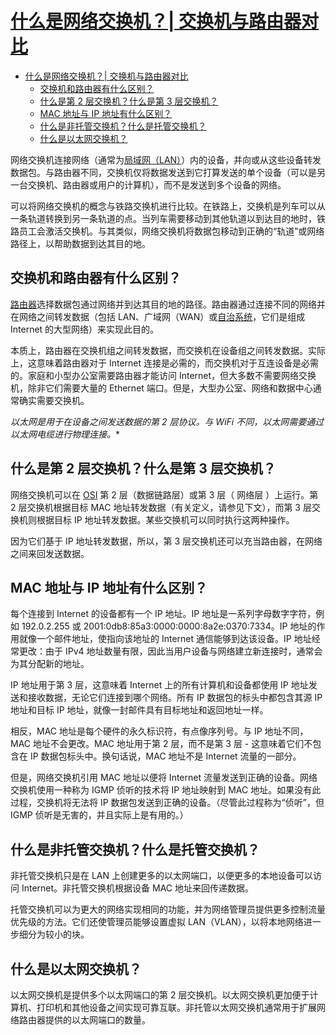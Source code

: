 # [什么是网络交换机？| 交换机与路由器对比](https://www.cloudflare.com/zh-cn/learning/network-layer/what-is-a-network-switch/)

- [什么是网络交换机？| 交换机与路由器对比](#什么是网络交换机-交换机与路由器对比)
  - [交换机和路由器有什么区别？](#交换机和路由器有什么区别)
  - [什么是第 2 层交换机？什么是第 3 层交换机？](#什么是第-2-层交换机什么是第-3-层交换机)
  - [MAC 地址与 IP 地址有什么区别？](#mac-地址与-ip-地址有什么区别)
  - [什么是非托管交换机？什么是托管交换机？](#什么是非托管交换机什么是托管交换机)
  - [什么是以太网交换机？](#什么是以太网交换机)

网络交换机连接网络（通常为[局域网（LAN）](https://www.cloudflare.com/zh-cn/learning/network-layer/what-is-a-lan)）内的设备，并向或从这些设备转发数据包。与路由器不同，交换机仅将数据发送到它打算发送的单个设备（可以是另一台交换机、路由器或用户的计算机），而不是发送到多个设备的网络。

可以将网络交换机的概念与铁路交换机进行比较。在铁路上，交换机是列车可以从一条轨道转换到另一条轨道的点。当列车需要移动到其他轨道以到达目的地时，铁路员工会激活交换机。与其类似，网络交换机将数据包移动到正确的“轨道”或网络路径上，以帮助数据到达其目的地。

## 交换机和路由器有什么区别？

[路由器](https://www.cloudflare.com/zh-cn/learning/network-layer/what-is-routing)选择数据包通过网络并到达其目的地的路径。路由器通过连接不同的网络并在网络之间转发数据（包括 LAN、广域网（WAN）或[自治系统](https://www.cloudflare.com/zh-cn/learning/network-layer/what-is-an-autonomous-system)，它们是组成 Internet 的大型网络）来实现此目的。

本质上，路由器在交换机组之间转发数据，而交换机在设备组之间转发数据。实际上，这意味着路由器对于 Internet 连接是必需的，而交换机对于互连设备是必需的。家庭和小型办公室需要路由器才能访问 Internet，但大多数不需要网络交换机，除非它们需要大量的 Ethernet 端口。但是，大型办公室、网络和数据中心通常确实需要交换机。

*以太网是用于在设备之间发送数据的第 2 层协议。与 WiFi 不同，以太网需要通过以太网电缆进行物理连接。**

## 什么是第 2 层交换机？什么是第 3 层交换机？

网络交换机可以在 [OSI](https://www.cloudflare.com/zh-cn/learning/ddos/glossary/open-systems-interconnection-model-osi) 第 2 层（数据链路层）或第 3 层（ 网络层 ）上运行。第 2 层交换机根据目标 MAC 地址转发数据（有关定义，请参见下文），而第 3 层交换机则根据目标 IP 地址转发数据。某些交换机可以同时执行这两种操作。

因为它们基于 IP 地址转发数据，所以，第 3 层交换机还可以充当路由器，在网络之间来回发送数据。

## MAC 地址与 IP 地址有什么区别？

每个连接到 Internet 的设备都有一个 IP 地址。IP 地址是一系列字母数字字符，例如 192.0.2.255 或 2001:0db8:85a3:0000:0000:8a2e:0370:7334。IP 地址的作用就像一个邮件地址，使指向该地址的 Internet 通信能够到达该设备。IP 地址经常更改：由于 IPv4 地址数量有限，因此当用户设备与网络建立新连接时，通常会为其分配新的地址。

IP 地址用于第 3 层，这意味着 Internet 上的所有计算机和设备都使用 IP 地址发送和接收数据，无论它们连接到哪个网络。所有 IP 数据包的标头中都包含其源 IP 地址和目标 IP 地址，就像一封邮件具有目标地址和返回地址一样。

相反，MAC 地址是每个硬件的永久标识符，有点像序列号。与 IP 地址不同，MAC 地址不会更改。MAC 地址用于第 2 层，而不是第 3 层 - 这意味着它们不包含在 IP 数据包标头中。换句话说，MAC 地址不是 Internet 流量的一部分。

但是，网络交换机引用 MAC 地址以便将 Internet 流量发送到正确的设备。网络交换机使用一种称为 IGMP 侦听的技术将 IP 地址映射到 MAC 地址。如果没有此过程，交换机将无法将 IP 数据包发送到正确的设备。（尽管此过程称为“侦听”，但 IGMP 侦听是无害的，并且实际上是有用的。）

## 什么是非托管交换机？什么是托管交换机？

非托管交换机只是在 LAN 上创建更多的以太网端口，以便更多的本地设备可以访问 Internet。非托管交换机根据设备 MAC 地址来回传递数据。

托管交换机可以为更大的网络实现相同的功能，并为网络管理员提供更多控制流量优先级的方法。它们还使管理员能够设置虚拟 LAN（VLAN），以将本地网络进一步细分为较小的块。

## 什么是以太网交换机？

以太网交换机是提供多个以太网端口的第 2 层交换机。以太网交换机更加便于计算机、打印机和其他设备之间实现可靠互联。非托管以太网交换机通常用于扩展网络路由器提供的以太网端口的数量。
